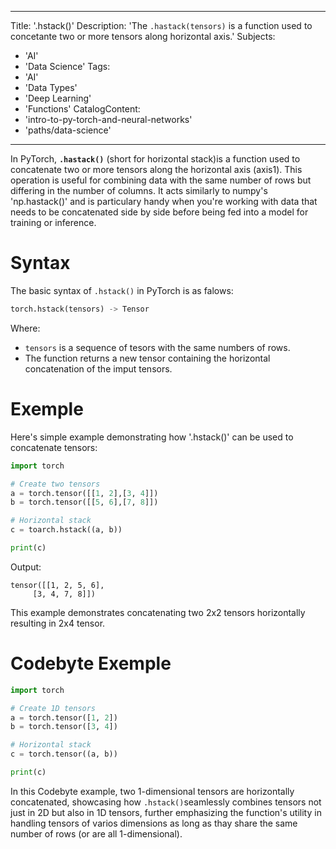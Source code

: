 
---
Title: '.hstack()'
Description: 'The `.hastack(tensors)` is a function used to concetante two or more tensors along horizontal axis.'
Subjects:
 - 'AI'
 - 'Data Science'
Tags:
 - 'AI'
 - 'Data Types'
 - 'Deep Learning'
 - 'Functions'
CatalogContent:
 - 'intro-to-py-torch-and-neural-networks'
 - 'paths/data-science'
---

In PyTorch, **`.hastack()`** (short for horizontal stack)is a function used to concatenate two or more tensors along the horizontal axis (axis1). This operation is useful for combining data with the same number of rows but differing in the number of columns. It acts similarly to numpy's 'np.hastack()' and is particulary handy when you're working with data that needs to be concatenated side by side before being fed into a model for training or inference.

# Syntax

The basic syntax of `.hstack()` in PyTorch is as falows:

```python
torch.hstack(tensors) -> Tensor
```

Where:

 - `tensors` is a sequence of tesors with the same numbers of rows.
 - The function returns a new tensor containing the horizontal concatenation of the imput tensors.


# Exemple

Here's simple example demonstrating how '.hstack()' can be used to concatenate tensors:

```python
import torch

# Create two tensors
a = torch.tensor([[1, 2],[3, 4]])
b = torch.tensor([[5, 6],[7, 8]])

# Horizontal stack
c = toarch.hstack((a, b))

print(c)

```
Output:

```
tensor([[1, 2, 5, 6],
     [3, 4, 7, 8]])

```
This example demonstrates concatenating two 2x2 tensors horizontally resulting in 2x4 tensor.

# Codebyte Exemple

```python
import torch

# Create 1D tensors
a = torch.tensor([1, 2])
b = torch.tensor([3, 4])

# Horizontal stack
c = torch.tensor((a, b))

print(c)
```
In this Codebyte example, two 1-dimensional tensors are horizontally concatenated, showcasing how `.hstack()`seamlessly combines tensors not just in 2D but also in 1D tensors, further emphasizing the function's utility in handling tensors of varios dimensions as long as thay share the same number of rows (or are all 1-dimensional).




